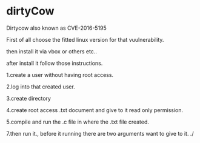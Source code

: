 # dirtyCow
Dirtycow also known as CVE-2016-5195

First of all choose the fitted linux version for that vuulnerability.

then install it via vbox or others etc..

after install it follow those instructions.

1.create a user without having root access.

2.log into that created user.

3.create directory

4.create root access .txt document and give to it read only permission.

5.compile and run the .c file in where the .txt file created.

7.then run it., 
before it running there are two arguments want to give to it.
./<compile name of file> <created r-only file> <write here something>
